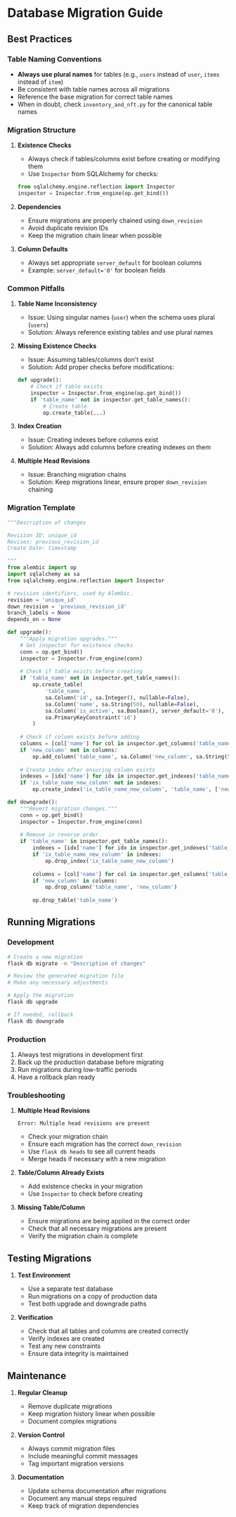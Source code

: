 # Database Migration Guide

## Best Practices

### Table Naming Conventions
- **Always use plural names** for tables (e.g., `users` instead of `user`, `items` instead of `item`)
- Be consistent with table names across all migrations
- Reference the base migration for correct table names
- When in doubt, check `inventory_and_nft.py` for the canonical table names

### Migration Structure
1. **Existence Checks**
   - Always check if tables/columns exist before creating or modifying them
   - Use `Inspector` from SQLAlchemy for checks:
   ```python
   from sqlalchemy.engine.reflection import Inspector
   inspector = Inspector.from_engine(op.get_bind())
   ```

2. **Dependencies**
   - Ensure migrations are properly chained using `down_revision`
   - Avoid duplicate revision IDs
   - Keep the migration chain linear when possible

3. **Column Defaults**
   - Always set appropriate `server_default` for boolean columns
   - Example: `server_default='0'` for boolean fields

### Common Pitfalls
1. **Table Name Inconsistency**
   - Issue: Using singular names (`user`) when the schema uses plural (`users`)
   - Solution: Always reference existing tables and use plural names

2. **Missing Existence Checks**
   - Issue: Assuming tables/columns don't exist
   - Solution: Add proper checks before modifications:
   ```python
   def upgrade():
       # Check if table exists
       inspector = Inspector.from_engine(op.get_bind())
       if 'table_name' not in inspector.get_table_names():
           # Create table
           op.create_table(...)
   ```

3. **Index Creation**
   - Issue: Creating indexes before columns exist
   - Solution: Always add columns before creating indexes on them

4. **Multiple Head Revisions**
   - Issue: Branching migration chains
   - Solution: Keep migrations linear, ensure proper `down_revision` chaining

### Migration Template
```python
"""Description of changes

Revision ID: unique_id
Revises: previous_revision_id
Create Date: timestamp

"""
from alembic import op
import sqlalchemy as sa
from sqlalchemy.engine.reflection import Inspector

# revision identifiers, used by Alembic.
revision = 'unique_id'
down_revision = 'previous_revision_id'
branch_labels = None
depends_on = None

def upgrade():
    """Apply migration upgrades."""
    # Get inspector for existence checks
    conn = op.get_bind()
    inspector = Inspector.from_engine(conn)
    
    # Check if table exists before creating
    if 'table_name' not in inspector.get_table_names():
        op.create_table(
            'table_name',
            sa.Column('id', sa.Integer(), nullable=False),
            sa.Column('name', sa.String(50), nullable=False),
            sa.Column('is_active', sa.Boolean(), server_default='0'),
            sa.PrimaryKeyConstraint('id')
        )
    
    # Check if column exists before adding
    columns = [col['name'] for col in inspector.get_columns('table_name')]
    if 'new_column' not in columns:
        op.add_column('table_name', sa.Column('new_column', sa.String(50)))
    
    # Create index after ensuring column exists
    indexes = [idx['name'] for idx in inspector.get_indexes('table_name')]
    if 'ix_table_name_new_column' not in indexes:
        op.create_index('ix_table_name_new_column', 'table_name', ['new_column'])

def downgrade():
    """Revert migration changes."""
    conn = op.get_bind()
    inspector = Inspector.from_engine(conn)
    
    # Remove in reverse order
    if 'table_name' in inspector.get_table_names():
        indexes = [idx['name'] for idx in inspector.get_indexes('table_name')]
        if 'ix_table_name_new_column' in indexes:
            op.drop_index('ix_table_name_new_column')
        
        columns = [col['name'] for col in inspector.get_columns('table_name')]
        if 'new_column' in columns:
            op.drop_column('table_name', 'new_column')
        
        op.drop_table('table_name')
```

## Running Migrations

### Development
```bash
# Create a new migration
flask db migrate -m "Description of changes"

# Review the generated migration file
# Make any necessary adjustments

# Apply the migration
flask db upgrade

# If needed, rollback
flask db downgrade
```

### Production
1. Always test migrations in development first
2. Back up the production database before migrating
3. Run migrations during low-traffic periods
4. Have a rollback plan ready

### Troubleshooting

1. **Multiple Head Revisions**
   ```
   Error: Multiple head revisions are present
   ```
   - Check your migration chain
   - Ensure each migration has the correct `down_revision`
   - Use `flask db heads` to see all current heads
   - Merge heads if necessary with a new migration

2. **Table/Column Already Exists**
   - Add existence checks in your migration
   - Use `Inspector` to check before creating

3. **Missing Table/Column**
   - Ensure migrations are being applied in the correct order
   - Check that all necessary migrations are present
   - Verify the migration chain is complete

## Testing Migrations

1. **Test Environment**
   - Use a separate test database
   - Run migrations on a copy of production data
   - Test both upgrade and downgrade paths

2. **Verification**
   - Check that all tables and columns are created correctly
   - Verify indexes are created
   - Test any new constraints
   - Ensure data integrity is maintained

## Maintenance

1. **Regular Cleanup**
   - Remove duplicate migrations
   - Keep migration history linear when possible
   - Document complex migrations

2. **Version Control**
   - Always commit migration files
   - Include meaningful commit messages
   - Tag important migration versions

3. **Documentation**
   - Update schema documentation after migrations
   - Document any manual steps required
   - Keep track of migration dependencies 